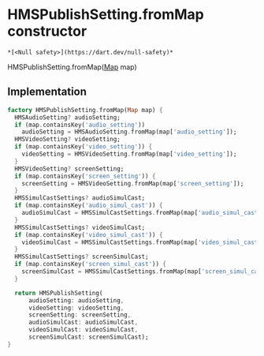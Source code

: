 


# HMSPublishSetting.fromMap constructor




    *[<Null safety>](https://dart.dev/null-safety)*



HMSPublishSetting.fromMap([Map](https://api.flutter.dev/flutter/dart-core/Map-class.html) map)





## Implementation

```dart
factory HMSPublishSetting.fromMap(Map map) {
  HMSAudioSetting? audioSetting;
  if (map.containsKey('audio_setting'))
    audioSetting = HMSAudioSetting.fromMap(map['audio_setting']);
  HMSVideoSetting? videoSetting;
  if (map.containsKey('video_setting')) {
    videoSetting = HMSVideoSetting.fromMap(map['video_setting']);
  }
  HMSVideoSetting? screenSetting;
  if (map.containsKey('screen_setting')) {
    screenSetting = HMSVideoSetting.fromMap(map['screen_setting']);
  }
  HMSSimulCastSettings? audioSimulCast;
  if (map.containsKey('audio_simul_cast')) {
    audioSimulCast = HMSSimulCastSettings.fromMap(map['audio_simul_cast']);
  }
  HMSSimulCastSettings? videoSimulCast;
  if (map.containsKey('video_simul_cast')) {
    videoSimulCast = HMSSimulCastSettings.fromMap(map['video_simul_cast']);
  }
  HMSSimulCastSettings? screenSimulCast;
  if (map.containsKey('screen_simul_cast')) {
    screenSimulCast = HMSSimulCastSettings.fromMap(map['screen_simul_cast']);
  }

  return HMSPublishSetting(
      audioSetting: audioSetting,
      videoSetting: videoSetting,
      screenSetting: screenSetting,
      audioSimulCast: audioSimulCast,
      videoSimulCast: videoSimulCast,
      screenSimulCast: screenSimulCast);
}
```








